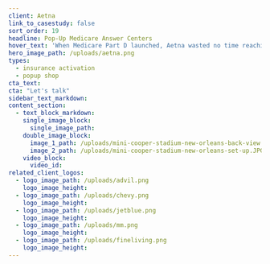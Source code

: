 ```yaml
---
client: Aetna
link_to_casestudy: false
sort_order: 19
headline: Pop-Up Medicare Answer Centers
hover_text: 'When Medicare Part D launched, Aetna wasted no time reaching and educating consumers using kiosks in high-traffic retail locations'
hero_image_path: /uploads/aetna.png
types:
  - insurance activation
  - popup shop
cta_text:
cta: "Let's talk"
sidebar_text_markdown:
content_section:
  - text_block_markdown:
    single_image_block:
      single_image_path:
    double_image_block:
      image_1_path: /uploads/mini-cooper-stadium-new-orleans-back-view.JPG
      image_2_path: /uploads/mini-cooper-stadium-new-orleans-set-up.JPG
    video_block:
      video_id:
related_client_logos:
  - logo_image_path: /uploads/advil.png
    logo_image_height:
  - logo_image_path: /uploads/chevy.png
    logo_image_height:
  - logo_image_path: /uploads/jetblue.png
    logo_image_height:
  - logo_image_path: /uploads/mm.png
    logo_image_height:
  - logo_image_path: /uploads/fineliving.png
    logo_image_height:
---
```

